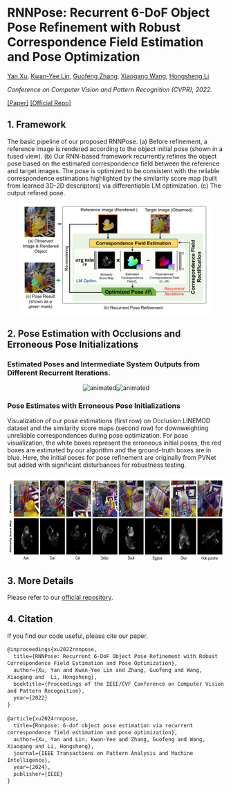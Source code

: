 # RNNPose: Recurrent 6-DoF Object Pose Refinement with Robust Correspondence Field Estimation and Pose Optimization

[Yan Xu](https://decayale.github.io/), [Kwan-Yee Lin](https://kwanyeelin.github.io/), [Guofeng Zhang](http://www.cad.zju.edu.cn/home/gfzhang/), [Xiaogang Wang](https://www.ee.cuhk.edu.hk/en-gb/people/academic-staff/professors/prof-xiaogang-wang), [Hongsheng Li](http://www.ee.cuhk.edu.hk/~hsli/). 

*Conference on Computer Vision and Pattern Recognition (CVPR), 2022.*

[[Paper]](https://scholar.google.com/scholar?hl=zh-CN&as_sdt=0%2C5&q=RNNPose%3A+Recurrent+6-DoF+Object+Pose+Refinement+with+Robust+Correspondence+Field+Estimation+and+Pose+Optimization&btnG=) 
[[Official Repo]](https://github.com/DecaYale/RNNPose) 






## 1. Framework 
The basic pipeline of our proposed RNNPose.  (a) Before refinement, a reference image is rendered according to the object initial pose (shown in a fused view).
(b) Our RNN-based framework recurrently refines the object pose based on the estimated correspondence field between the reference and target images. The pose is optimized to be consistent with the reliable correspondence estimations highlighted by the similarity score map (built from learned 3D-2D descriptors) via differentiable LM optimization.  (c) The output refined pose.  

<!-- ![image info](./demo/framework.png) -->
<p align="center">
<img src="./demo/idea.png" alt="alt text" width="450"/>
</p>

## 2. Pose Estimation with Occlusions and Erroneous Pose Initializations


### Estimated Poses and Intermediate System Outputs from Different Recurrent Iterations. 

<p align="center">
 <img src="demo/ape_short_small.gif" alt="animated" height=400/><img src="demo/driller_short_small.gif" alt="animated" height=400/>
</p>


### Pose Estimates with Erroneous Pose Initializations
Visualization of our pose estimations (first row) on Occlusion LINEMOD dataset and the similarity score maps (second row) for downweighting unreliable correspondences during pose optimization. 
For pose visualization, the white boxes represent the erroneous initial poses, the red boxes are estimated by our algorithm and the ground-truth boxes are in blue. Here, the initial poses for pose refinement are originally from PVNet but added with significant disturbances for robustness testing. 
<center class="half">
  <img src="./demo/est_vis.png" height=200 > 
</center>



## 3. More Details
Please refer to our [official repository](https://github.com/DecaYale/RNNPose). 

## 4. Citation
If you find our code useful, please cite our paper. 
```
@inproceedings{xu2022rnnpose,
  title={RNNPose: Recurrent 6-DoF Object Pose Refinement with Robust Correspondence Field Estimation and Pose Optimization},
  author={Xu, Yan and Kwan-Yee Lin and Zhang, Guofeng and Wang, Xiaogang and  Li, Hongsheng},
  booktitle={Proceedings of the IEEE/CVF Conference on Computer Vision and Pattern Recognition},
  year={2022}
}

@article{xu2024rnnpose,
  title={Rnnpose: 6-dof object pose estimation via recurrent correspondence field estimation and pose optimization},
  author={Xu, Yan and Lin, Kwan-Yee and Zhang, Guofeng and Wang, Xiaogang and Li, Hongsheng},
  journal={IEEE Transactions on Pattern Analysis and Machine Intelligence},
  year={2024},
  publisher={IEEE}
}
```


<!-- ## 7. Acknowledgement

The skeleton of this code is borrowed from [RSLO](https://github.com/DecaYale/RSLO). We also would like to thank the public codebases [PVNet](https://github.com/zju3dv/pvnet), [RAFT](https://github.com/princeton-vl/RAFT), [SuperGlue](https://github.com/magicleap/SuperGluePretrainedNetwork) and [DeepV2D](https://github.com/princeton-vl/DeepV2D).  -->

<!-- ## TODO List and ETA
- [x] Inference code and pretrained models (25/12/2021)
- [ ] Training code
- [ ] Code cleaning and improvement -->





